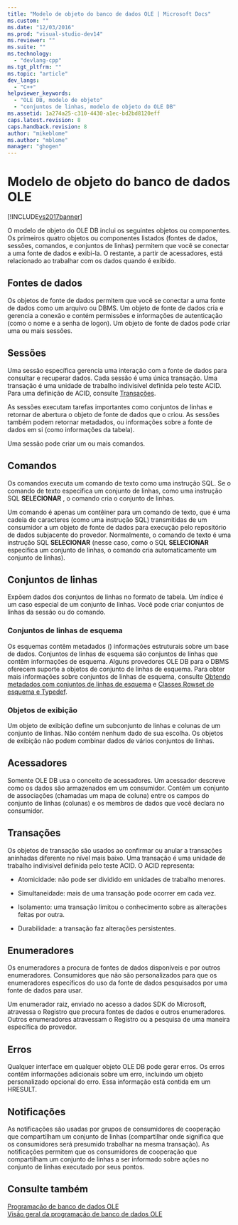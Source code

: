 ```yaml
---
title: "Modelo de objeto do banco de dados OLE | Microsoft Docs"
ms.custom: ""
ms.date: "12/03/2016"
ms.prod: "visual-studio-dev14"
ms.reviewer: ""
ms.suite: ""
ms.technology: 
  - "devlang-cpp"
ms.tgt_pltfrm: ""
ms.topic: "article"
dev_langs: 
  - "C++"
helpviewer_keywords: 
  - "OLE DB, modelo de objeto"
  - "conjuntos de linhas, modelo de objeto do OLE DB"
ms.assetid: 1a274a25-c310-4430-a1ec-bd2bd8120eff
caps.latest.revision: 8
caps.handback.revision: 8
author: "mikeblome"
ms.author: "mblome"
manager: "ghogen"
---
```

# Modelo de objeto do banco de dados OLE
[!INCLUDE[vs2017banner](../../assembler/inline/includes/vs2017banner.md)]

O modelo de objeto do OLE DB inclui os seguintes objetos ou componentes.  Os primeiros quatro objetos ou componentes listados \(fontes de dados, sessões, comandos, e conjuntos de linhas\) permitem que você se conectar a uma fonte de dados e exibi\-la.  O restante, a partir de acessadores, está relacionado ao trabalhar com os dados quando é exibido.  
  
## Fontes de dados  
 Os objetos de fonte de dados permitem que você se conectar a uma fonte de dados como um arquivo ou DBMS.  Um objeto de fonte de dados cria e gerencia a conexão e contém permissões e informações de autenticação \(como o nome e a senha de logon\).  Um objeto de fonte de dados pode criar uma ou mais sessões.  
  
## Sessões  
 Uma sessão específica gerencia uma interação com a fonte de dados para consultar e recuperar dados.  Cada sessão é uma única transação.  Uma transação é uma unidade de trabalho indivisível definida pelo teste ACID.  Para uma definição de ACID, consulte [Transações](#vcconoledbcomponents_transactions).  
  
 As sessões executam tarefas importantes como conjuntos de linhas e retornar de abertura o objeto de fonte de dados que o criou.  As sessões também podem retornar metadados, ou informações sobre a fonte de dados em si \(como informações da tabela\).  
  
 Uma sessão pode criar um ou mais comandos.  
  
## Comandos  
 Os comandos executa um comando de texto como uma instrução SQL.  Se o comando de texto especifica um conjunto de linhas, como uma instrução SQL **SELECIONAR** , o comando cria o conjunto de linhas.  
  
 Um comando é apenas um contêiner para um comando de texto, que é uma cadeia de caracteres \(como uma instrução SQL\) transmitidas de um consumidor a um objeto de fonte de dados para execução pelo repositório de dados subjacente do provedor.  Normalmente, o comando de texto é uma instrução SQL **SELECIONAR** \(nesse caso, como o SQL **SELECIONAR** especifica um conjunto de linhas, o comando cria automaticamente um conjunto de linhas\).  
  
## Conjuntos de linhas  
 Expõem dados dos conjuntos de linhas no formato de tabela.  Um índice é um caso especial de um conjunto de linhas.  Você pode criar conjuntos de linhas da sessão ou do comando.  
  
### Conjuntos de linhas de esquema  
 Os esquemas contêm metadados \(\) informações estruturais sobre um base de dados.  Conjuntos de linhas de esquema são conjuntos de linhas que contêm informações de esquema.  Alguns provedores OLE DB para o DBMS oferecem suporte a objetos de conjunto de linhas de esquema.  Para obter mais informações sobre conjuntos de linhas de esquema, consulte [Obtendo metadados com conjuntos de linhas de esquema](../../data/oledb/obtaining-metadata-with-schema-rowsets.md) e [Classes Rowset do esquema e Typedef](../Topic/Schema%20Rowset%20Classes%20and%20Typedef%20Classes.md).  
  
### Objetos de exibição  
 Um objeto de exibição define um subconjunto de linhas e colunas de um conjunto de linhas.  Não contém nenhum dado de sua escolha.  Os objetos de exibição não podem combinar dados de vários conjuntos de linhas.  
  
## Acessadores  
 Somente OLE DB usa o conceito de acessadores.  Um acessador descreve como os dados são armazenados em um consumidor.  Contém um conjunto de associações \(chamadas um mapa de coluna\) entre os campos do conjunto de linhas \(colunas\) e os membros de dados que você declara no consumidor.  
  
##  <a name="vcconoledbcomponents_transactions"></a> Transações  
 Os objetos de transação são usados ao confirmar ou anular a transações aninhadas diferente no nível mais baixo.  Uma transação é uma unidade de trabalho indivisível definida pelo teste ACID.  O ACID representa:  
  
-   Atomicidade: não pode ser dividido em unidades de trabalho menores.  
  
-   Simultaneidade: mais de uma transação pode ocorrer em cada vez.  
  
-   Isolamento: uma transação limitou o conhecimento sobre as alterações feitas por outra.  
  
-   Durabilidade: a transação faz alterações persistentes.  
  
## Enumeradores  
 Os enumeradores a procura de fontes de dados disponíveis e por outros enumeradores.  Consumidores que não são personalizados para que os enumeradores específicos do uso da fonte de dados pesquisados por uma fonte de dados para usar.  
  
 Um enumerador raiz, enviado no acesso a dados SDK do Microsoft, atravessa o Registro que procura fontes de dados e outros enumeradores.  Outros enumeradores atravessam o Registro ou a pesquisa de uma maneira específica do provedor.  
  
## Erros  
 Qualquer interface em qualquer objeto OLE DB pode gerar erros.  Os erros contêm informações adicionais sobre um erro, incluindo um objeto personalizado opcional do erro.  Essa informação está contida em um HRESULT.  
  
## Notificações  
 As notificações são usadas por grupos de consumidores de cooperação que compartilham um conjunto de linhas \(compartilhar onde significa que os consumidores será presumido trabalhar na mesma transação\).  As notificações permitem que os consumidores de cooperação que compartilham um conjunto de linhas a ser informado sobre ações no conjunto de linhas executado por seus pontos.  
  
## Consulte também  
 [Programação de banco de dados OLE](../../data/oledb/ole-db-programming.md)   
 [Visão geral da programação de banco de dados OLE](../../data/oledb/ole-db-programming-overview.md)